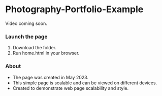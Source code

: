 # Photography-Portfolio-Example

Video coming soon.

### Launch the page

1) Download the folder.
2) Run home.html in your browser.

### About

- The page was created in May 2023.
- This simple page is scalable and can be viewed on different devices.
- Created to demonstrate web page scalability and style.
